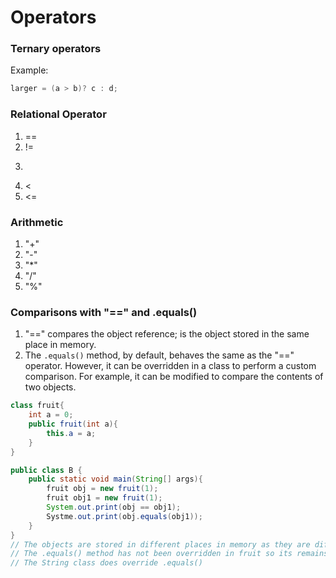 # Operators 
### Ternary operators
Example:
```java
larger = (a > b)? c : d;
```

### Relational Operator
1. ==
2. !=
3. >
4. <
5. <=

### Arithmetic
1. "+"
2. "-"
3. "*"
4. "/"
5. "%" 



### Comparisons with "==" and .equals()
1. "==" compares the object reference; is the object stored in the same place in memory. 
2. The `.equals()` method, by default, behaves the same as the "==" operator. However, it can be overridden in a class to perform a custom comparison. For example, it can be modified to compare the contents of two objects.
```java
class fruit{
    int a = 0;
    public fruit(int a){
        this.a = a;
    }
}

public class B {
    public static void main(String[] args){
        fruit obj = new fruit(1);
        fruit obj1 = new fruit(1);
        System.out.print(obj == obj1);
        Systme.out.print(obj.equals(obj1));
    }
}
// The objects are stored in different places in memory as they are different objects
// The .equals() method has not been overridden in fruit so its remains as standard, being the same as ==.
// The String class does override .equals()
```